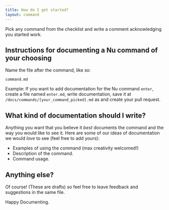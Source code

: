```yaml
---
title: How do I get started?
layout: command
---
```


Pick any command from the checklist and write a comment acknowledging you started work.

## Instructions for documenting a Nu command of your choosing

Name the file after the command, like so:

`command.md`

Example: If you want to add documentation for the Nu command `enter`, create a file named `enter.md`, write documentation, save it at `/docs/commands/[your_command_picked].md` as and create your pull request.

## What kind of documentation should I write?

Anything you want that you believe it _best_ documents the command and the way you would like to see it. Here are some of our ideas of documentation we would _love_ to see (feel free to add yours):

- Examples of using the command (max creativity welcomed!)
- Description of the command.
- Command usage.

## Anything else?

Of course! (These are drafts) so feel free to leave feedback and suggestions in the same file.

Happy Documenting.
